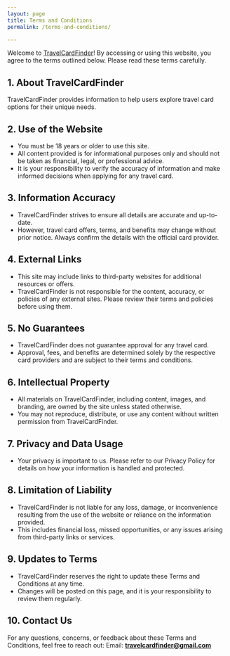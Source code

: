 ```yaml
---
layout: page
title: Terms and Conditions
permalink: /terms-and-conditions/

---
```


Welcome to [TravelCardFinder](https://travelcardfinder.github.io/)! By accessing or using this website, you agree to the terms outlined below. Please read these terms carefully.

## 1. About TravelCardFinder
TravelCardFinder provides information to help users explore travel card options for their unique needs.

## 2. Use of the Website
+ You must be 18 years or older to use this site.
+ All content provided is for informational purposes only and should not be taken as financial, legal, or professional advice.
+ It is your responsibility to verify the accuracy of information and make informed decisions when applying for any travel card.

## 3. Information Accuracy
+ TravelCardFinder strives to ensure all details are accurate and up-to-date.
+ However, travel card offers, terms, and benefits may change without prior notice. Always confirm the details with the official card provider.

## 4. External Links
+ This site may include links to third-party websites for additional resources or offers.
+ TravelCardFinder is not responsible for the content, accuracy, or policies of any external sites. Please review their terms and policies before using them.

## 5. No Guarantees
+ TravelCardFinder does not guarantee approval for any travel card.
+ Approval, fees, and benefits are determined solely by the respective card providers and are subject to their terms and conditions.

## 6. Intellectual Property
+ All materials on TravelCardFinder, including content, images, and branding, are owned by the site unless stated otherwise.
+ You may not reproduce, distribute, or use any content without written permission from TravelCardFinder.

## 7. Privacy and Data Usage
+ Your privacy is important to us. Please refer to our Privacy Policy for details on how your information is handled and protected.

## 8. Limitation of Liability
+ TravelCardFinder is not liable for any loss, damage, or inconvenience resulting from the use of the website or reliance on the information provided.
+ This includes financial loss, missed opportunities, or any issues arising from third-party links or services.

## 9. Updates to Terms
+ TravelCardFinder reserves the right to update these Terms and Conditions at any time.
+ Changes will be posted on this page, and it is your responsibility to review them regularly.

## 10. Contact Us
For any questions, concerns, or feedback about these Terms and Conditions, feel free to reach out:
Email: **[travelcardfinder@gmail.com](mailto:travelcardfinder@gmail.com)**